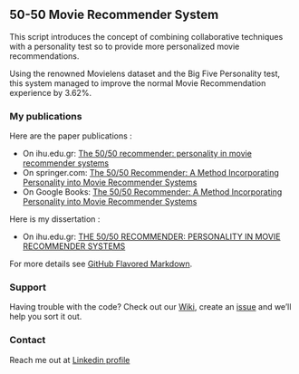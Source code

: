 ## 50-50 Movie Recommender System


This script introduces the concept of combining collaborative techniques with a personality test so to provide more personalized movie recommendations.

Using the renowned Movielens dataset and the Big Five Personality test, this system managed to improve the normal Movie Recommendation experience by 3.62%.


### My publications

Here are the paper publications :

- On ihu.edu.gr: [The 50/50 recommender: personality in movie recommender systems](https://repository.ihu.edu.gr/xmlui/handle/11544/15259)
- On springer.com: [The 50/50 Recommender: A Method Incorporating Personality into Movie Recommender Systems](https://link.springer.com/chapter/10.1007/978-3-319-65172-9_42)
- On Google Books: [The 50/50 Recommender: A Method Incorporating Personality into Movie Recommender Systems](https://books.google.gr/books?id=gR8vDwAAQBAJ&pg=PA501&lpg=PA501&dq=50%2050%20recommender&source=bl&ots=JoJ1RfJjvj&sig=PpBpu8lKVVExvvUMFD27w3SmnD8&hl=el&sa=X&ved=0ahUKEwjmh_z0sonWAhXhApoKHYCEAq4Q6AEIUjAF#v=onepage&q=50%2050%20recommender&f=false)

Here is my dissertation :

- On ihu.edu.gr: [THE 50/50 RECOMMENDER: PERSONALITY IN MOVIE RECOMMENDER SYSTEMS](https://repository.ihu.edu.gr/xmlui/bitstream/handle/11544/15259/The%2050_50%20Recommender%20System%20Dissertation-Nalmpantis%20Orestis.pdf?sequence=1)

For more details see [GitHub Flavored Markdown](https://guides.github.com/features/mastering-markdown/).

### Support

Having trouble with the code? Check out our [Wiki](https://github.com/5050-MovieRecommender/movie-recommender/wiki), create an [issue](https://github.com/5050-MovieRecommender/movie-recommender/issues) and we’ll help you sort it out.

### Contact

Reach me out at [Linkedin profile](https://gr.linkedin.com/in/orestisnalmpantis)
